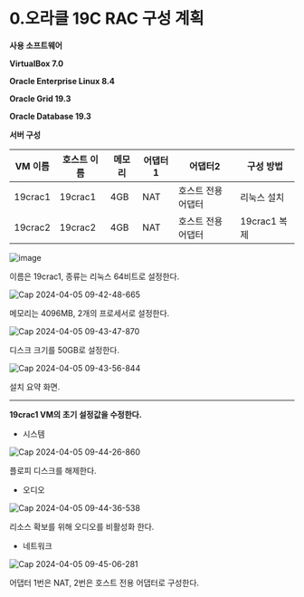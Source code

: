 # **0.오라클 19C RAC 구성 계획**

**사용 소프트웨어**

**VirtualBox 7.0**

**Oracle Enterprise Linux 8.4**

**Oracle Grid 19.3**

**Oracle Database 19.3**

**서버 구성**

| VM 이름 | 호스트 이름 | 메모리 | 어댑터1 | 어댑터2 | 구성 방법 |
| --- | --- | --- | --- | --- | --- |
| 19crac1 | 19crac1 | 4GB | NAT | 호스트 전용 어댑터 | 리눅스 설치 |
| 19crac2 | 19crac2 | 4GB | NAT |호스트 전용 어댑터| 19crac1 복제|

![image](https://github.com/oraclejyp/19c_rac_inst/assets/133745372/1c46e598-d94b-4e39-b841-53d33e4180fd)

이름은 19crac1, 종류는 리눅스 64비트로 설정한다.

![Cap 2024-04-05 09-42-48-665](https://github.com/oraclejyp/19c_rac_inst/assets/133745372/07fb1d52-c0e2-44c5-9cf2-137812961fe5)

메모리는 4096MB, 2개의 프로세서로 설정한다.

![Cap 2024-04-05 09-43-47-870](https://github.com/oraclejyp/19c_rac_inst/assets/133745372/1a73fd4c-28b7-4dff-9323-e3176b1e7cde)

디스크 크기를 50GB로 설정한다.

![Cap 2024-04-05 09-43-56-844](https://github.com/oraclejyp/19c_rac_inst/assets/133745372/3d6a172a-7e93-425e-872b-f2ed890fc76c)

설치 요약 화면.

---
**19crac1 VM의 초기 설정값을 수정한다.**

- 시스템

![Cap 2024-04-05 09-44-26-860](https://github.com/oraclejyp/19c_rac_inst/assets/133745372/76e40232-9e1f-481e-ba74-317109509e7f)

플로피 디스크를 해제한다.

- 오디오

![Cap 2024-04-05 09-44-36-538](https://github.com/oraclejyp/19c_rac_inst/assets/133745372/913714a7-4ac1-4216-9477-d14a71f57f69)

리소스 확보를 위해 오디오를 비활성화 한다.

- 네트워크

![Cap 2024-04-05 09-45-06-281](https://github.com/oraclejyp/19c_rac_inst/assets/133745372/c2a41522-cce0-4e4d-aea5-d747076fb564)

어댑터 1번은 NAT, 2번은 호스트 전용 어댑터로 구성한다.
